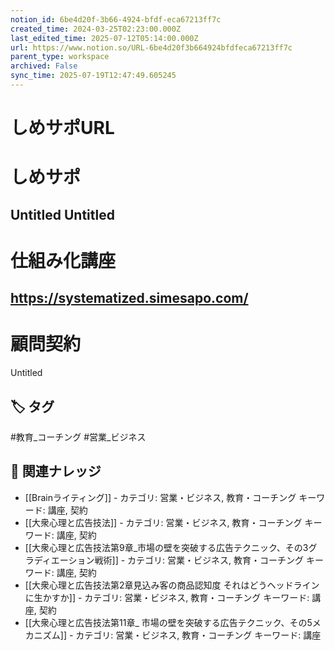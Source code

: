 ```yaml
---
notion_id: 6be4d20f-3b66-4924-bfdf-eca67213ff7c
created_time: 2024-03-25T02:23:00.000Z
last_edited_time: 2025-07-12T05:14:00.000Z
url: https://www.notion.so/URL-6be4d20f3b664924bfdfeca67213ff7c
parent_type: workspace
archived: False
sync_time: 2025-07-19T12:47:49.605245
---
```


# しめサポURL

# しめサポ
Untitled 
Untitled 
---
# 仕組み化講座
https://systematized.simesapo.com/
---
# 顧問契約
Untitled

## 🏷️ タグ
#教育_コーチング #営業_ビジネス

## 🔗 関連ナレッジ
- [[Brainライティング]] - カテゴリ: 営業・ビジネス, 教育・コーチング キーワード: 講座, 契約
- [[大衆心理と広告技法]] - カテゴリ: 営業・ビジネス, 教育・コーチング キーワード: 講座, 契約
- [[大衆心理と広告技法第9章_市場の壁を突破する広告テクニック、その3グラディエーション戦術]] - カテゴリ: 営業・ビジネス, 教育・コーチング キーワード: 講座, 契約
- [[大衆心理と広告技法第2章見込み客の商品認知度  それはどうヘッドラインに生かすか]] - カテゴリ: 営業・ビジネス, 教育・コーチング キーワード: 講座, 契約
- [[大衆心理と広告技法第11章_ 市場の壁を突破する広告テクニック、その5メカニズム]] - カテゴリ: 営業・ビジネス, 教育・コーチング キーワード: 講座
